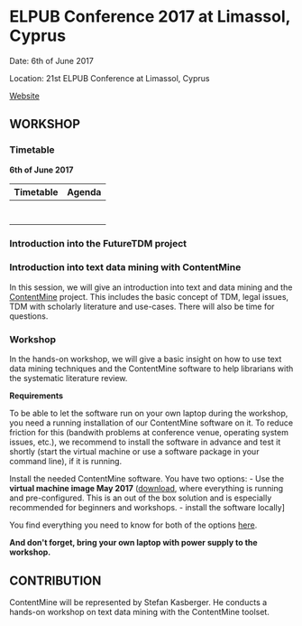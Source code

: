 # ELPUB Conference 2017 at Limassol, Cyprus

Date: 6th of June 2017

Location: 21st ELPUB Conference at Limassol, Cyprus

[Website](http://www.cyprusconferences.org/elpub2017/)

## WORKSHOP

### Timetable

**6th of June 2017**

| Timetable     | Agenda       |
|---------------|--------------|
|  |  |
|  |  |
|  |  |
|  |  |
|  |  |
|  |  |
|  |  |


### Introduction into the FutureTDM project

### Introduction into text data mining with ContentMine

In this session, we will give an introduction into text and data mining and the [ContentMine](http://contentmine.org) project. This includes the basic concept of TDM, legal issues, TDM with scholarly literature and use-cases. There will also be time for questions.

### Workshop

In the hands-on workshop, we will give a basic insight on how to use text data mining techniques and the ContentMine software to help librarians with the systematic literature review.

**Requirements**

To be able to let the software run on your own laptop during the workshop, you need a running installation of our ContentMine software on it. To reduce friction for this (bandwith problems at conference venue, operating system issues, etc.), we recommend to install the software in advance and test it shortly (start the virtual machine or use a software package in your command line), if it is running.

Install the needed ContentMine software. You have two options:
	- Use the **virtual machine image May 2017** ([download](), where everything is running and pre-configured. This is an out of the box solution and is especially recommended for beginners and workshops. 
	- install the software locally]

You find everything you need to know for both of the options [here](../../installation.md).

**And don't forget, bring your own laptop with power supply to the workshop.**

## CONTRIBUTION

ContentMine will be represented by Stefan Kasberger. He conducts a hands-on workshop on text data mining with the ContentMine toolset. 
